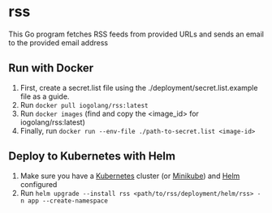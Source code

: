 # rss
This Go program fetches RSS feeds from provided URLs and sends an email to the provided email address

## Run with Docker
1. First, create a secret.list file using the ./deployment/secret.list.example file as a guide.
2. Run `docker pull iogolang/rss:latest`
3. Run `docker images` (find and copy the <image_id> for iogolang/rss:latest)
4. Finally, run `docker run --env-file ./path-to-secret.list <image-id>`

## Deploy to Kubernetes with Helm
1. Make sure you have a [Kubernetes](https://kubernetes.io) cluster (or [Minikube](https://minikube.sigs.k8s.io/docs/)) and [Helm](https://helm.sh) configured
2. Run `helm upgrade --install rss <path/to/rss/deployment/helm/rss> -n app --create-namespace`

